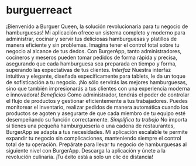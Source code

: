 # burguerreact
¡Bienvenido a Burguer Queen, la solución revolucionaria para tu negocio de hamburguesas! Mi aplicación ofrece un sistema completo y moderno para administrar, cocinar y servir tus deliciosas hamburguesas y platillos de manera eficiente y sin problemas.
Imagina tener el control total sobre tu negocio al alcance de tus dedos. Con BurgerApp, tanto administradores, cocineros y meseros pueden tomar pedidos de forma rápida y precisa, asegurando que cada hamburguesa sea preparada en tiempo y forma, superando las expectativas de tus clientes.
*Interfaz*
Nuestra interfaz intuitiva y elegante, diseñada específicamente para tablets, le da un toque de sofisticación a tu negocio. ¡No sólo servirás las mejores hamburguesas, sino que también impresionarás a tus clientes con una experiencia moderna e innovadora!
*Beneficios*
Como administrador, tendrás el poder de controlar el flujo de productos y gestionar eficientemente a tus trabajadores. Puedes monitorear el inventario, realizar pedidos de manera automática cuando los productos se agoten y asegurarte de que cada miembro de tu equipo esté desempeñando su función correctamente.
*Simplifica tu trabajo*
No importa si tienes una pequeña hamburguesería o una cadena de restaurantes, BurgerApp se adapta a tus necesidades. Mi aplicación escalable te permite expandir tu negocio sin complicaciones, manteniendo siempre el control total de tu operación.
Prepárate para llevar tu negocio de hamburguesas al siguiente nivel con BurgerApp. Descarga la aplicación y únete a la revolución culinaria. ¡Tu éxito está a solo un clic de distancia!
